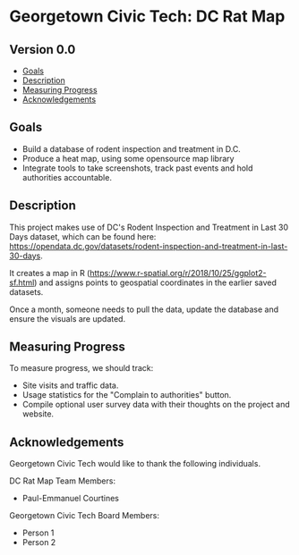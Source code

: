 # Georgetown Civic Tech: DC Rat Map
## Version 0.0

- [Goals](#goals)
- [Description](#description)
- [Measuring Progress](#measuring)
- [Acknowledgements](#acknowledgements)

## Goals

- Build a database of rodent inspection and treatment in D.C. 
- Produce a heat map, using some opensource map library
- Integrate tools to take screenshots, track past events and hold authorities accountable. 

## Description 

This project makes use of DC's Rodent Inspection and Treatment in Last 30 Days dataset, which can be found here: https://opendata.dc.gov/datasets/rodent-inspection-and-treatment-in-last-30-days. 

It creates a map in R (https://www.r-spatial.org/r/2018/10/25/ggplot2-sf.html) and assigns points to geospatial coordinates in the earlier saved datasets. 

Once a month, someone needs to pull the data, update the database and ensure the visuals are updated. 

## Measuring Progress

To measure progress, we should track: 
- Site visits and traffic data.
- Usage statistics for the "Complain to authorities" button. 
- Compile optional user survey data with their thoughts on the project and website. 

## Acknowledgements

Georgetown Civic Tech would like to thank the following individuals. 

DC Rat Map Team Members: 
- Paul-Emmanuel Courtines

Georgetown Civic Tech Board Members: 
- Person 1 
- Person 2 
